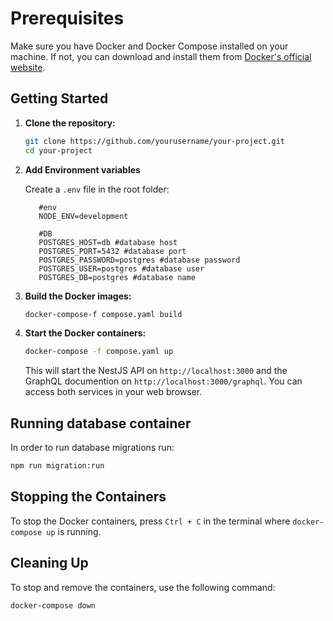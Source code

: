 # Prerequisites

Make sure you have Docker and Docker Compose installed on your machine. If not, you can download and install them from [Docker's official website](https://www.docker.com/get-started).

## Getting Started

1. **Clone the repository:**

   ```bash
   git clone https://github.com/yourusername/your-project.git
   cd your-project
   ```

2. **Add Environment variables**

   Create a `.env` file in the root folder:

   ```env
      #env
      NODE_ENV=development

      #DB
      POSTGRES_HOST=db #database host
      POSTGRES_PORT=5432 #database port
      POSTGRES_PASSWORD=postgres #database password
      POSTGRES_USER=postgres #database user
      POSTGRES_DB=postgres #database name
   ```

3. **Build the Docker images:**

   ```bash
   docker-compose-f compose.yaml build
   ```

4. **Start the Docker containers:**

   ```bash
   docker-compose -f compose.yaml up
   ```

   This will start the NestJS API on `http://localhost:3000` and the GraphQL documention on `http://localhost:3000/graphql`. You can access both services in your web browser.

## Running database container 

In order to run database migrations run:

   ```bash
   npm run migration:run
   ```

## Stopping the Containers

To stop the Docker containers, press `Ctrl + C` in the terminal where `docker-compose up` is running.

## Cleaning Up

To stop and remove the containers, use the following command:

```bash
docker-compose down
```